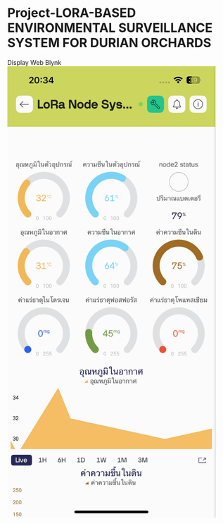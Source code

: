 # Project-LORA-BASED ENVIRONMENTAL SURVEILLANCE SYSTEM FOR DURIAN ORCHARDS

Display Web Blynk
![Blynk](https://github.com/MrArmiami/Project-install/blob/main/webblynk.jpg?raw=true)


